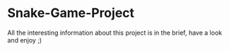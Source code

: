 # Snake-Game-Project
All the interesting information about this project is in the brief, have a look and enjoy ;)
